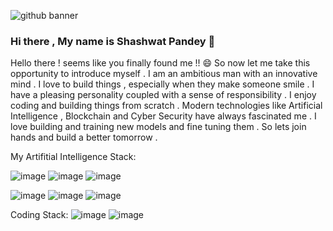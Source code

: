 
![github banner](https://user-images.githubusercontent.com/60284236/129443431-f970e9ca-bf65-4800-bce6-ec3b761f451c.png)
### Hi there , My name is Shashwat Pandey 👋

Hello there ! seems like you finally found me  !! 😄 So now let me take this opportunity to introduce myself .
I am an ambitious man with an innovative mind . I love to build things , especially when they make someone smile . I have a pleasing personality coupled with a sense of responsibility .
I enjoy coding and building things from scratch . Modern technologies like Artificial Intelligence , Blockchain and Cyber Security have always fascinated me . I love building and training new models and fine tuning them . So lets join hands and build a better tomorrow .

My Artifitial Intelligence Stack:

![image](https://user-images.githubusercontent.com/60284236/129443575-56a7ff64-59a7-47e6-bee0-b68ccd54d9d2.png)
![image](https://user-images.githubusercontent.com/60284236/129443578-b9155100-e597-4457-bda7-e5a9b9220d92.png)
![image](https://user-images.githubusercontent.com/60284236/129443612-fb037d7d-33b2-41f4-9d5b-9f411e0541e4.png)

![image](https://user-images.githubusercontent.com/60284236/129443662-012566d2-89d9-4a75-a580-b571307d71c4.png)
![image](https://user-images.githubusercontent.com/60284236/129443670-9e566b94-6784-43d5-840b-a31256d7263f.png)
![image](https://user-images.githubusercontent.com/60284236/129443684-0e29e682-6698-4455-b558-39910ba96d1d.png)

Coding Stack:
![image](https://user-images.githubusercontent.com/60284236/129443728-803bf892-689d-4f1a-a793-deaf330adc60.png)
![image](https://user-images.githubusercontent.com/60284236/129443733-078725e1-63c9-49a1-bbda-248bb8493712.png)


<!--
**shashwat2820/shashwat2820** is a ✨ _special_ ✨ repository because its `README.md` (this file) appears on your GitHub profile.

Here are some ideas to get you started:

- 🔭 I’m currently working on ...
- 🌱 I’m currently learning ...
- 👯 I’m looking to collaborate on ...
- 🤔 I’m looking for help with ...
- 💬 Ask me about ...
- 📫 How to reach me: ...
- 😄 Pronouns: ...
- ⚡ Fun fact: ...
-->
